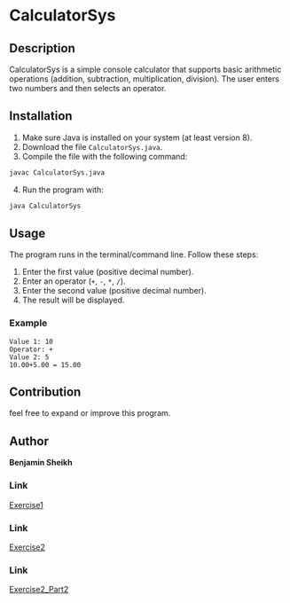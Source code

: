 # CalculatorSys

## Description
CalculatorSys is a simple console calculator that supports basic arithmetic operations (addition, subtraction, multiplication, division). The user enters two numbers and then selects an operator.

## Installation
1. Make sure Java is installed on your system (at least version 8).
2. Download the file `CalculatorSys.java`.
3. Compile the file with the following command:
```bash
javac CalculatorSys.java
```
4. Run the program with:
```bash
java CalculatorSys
```

## Usage
The program runs in the terminal/command line. Follow these steps:
1. Enter the first value (positive decimal number).
2. Enter an operator (`+`, `-`, `*`, `/`).
3. Enter the second value (positive decimal number).
4. The result will be displayed.

### Example
```
Value 1: 10
Operator: +
Value 2: 5
10.00+5.00 = 15.00
```

## Contribution
feel free to expand or improve this program.

## Author
**Benjamin Sheikh**

### Link
[Exercise1](./exercise1.md)

### Link
[Exercise2](./exercise2.md)

### Link
[Exercise2_Part2](./exercise2_part2.md)

